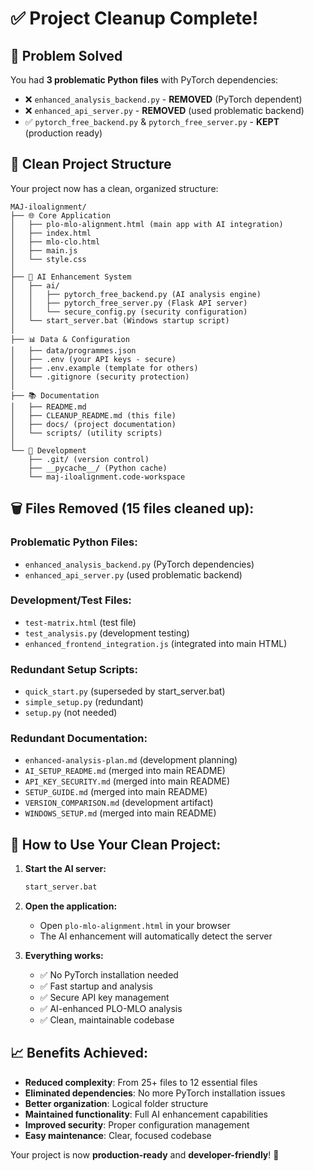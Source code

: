 # ✅ Project Cleanup Complete!

## 🎯 **Problem Solved**

You had **3 problematic Python files** with PyTorch dependencies:
- ❌ `enhanced_analysis_backend.py` - **REMOVED** (PyTorch dependent)
- ❌ `enhanced_api_server.py` - **REMOVED** (used problematic backend)
- ✅ `pytorch_free_backend.py` & `pytorch_free_server.py` - **KEPT** (production ready)

## 📁 **Clean Project Structure**

Your project now has a clean, organized structure:

```
MAJ-iloalignment/
├── 🌐 Core Application
│   ├── plo-mlo-alignment.html (main app with AI integration)
│   ├── index.html
│   ├── mlo-clo.html  
│   ├── main.js
│   └── style.css
│
├── 🤖 AI Enhancement System
│   ├── ai/
│   │   ├── pytorch_free_backend.py (AI analysis engine)
│   │   ├── pytorch_free_server.py (Flask API server)
│   │   └── secure_config.py (security configuration)
│   └── start_server.bat (Windows startup script)
│
├── 📊 Data & Configuration
│   ├── data/programmes.json
│   ├── .env (your API keys - secure)
│   ├── .env.example (template for others)
│   └── .gitignore (security protection)
│
├── 📚 Documentation
│   ├── README.md
│   ├── CLEANUP_README.md (this file)
│   ├── docs/ (project documentation)
│   └── scripts/ (utility scripts)
│
└── 🔧 Development
    ├── .git/ (version control)
    ├── __pycache__/ (Python cache)
    └── maj-iloalignment.code-workspace
```

## 🗑️ **Files Removed (15 files cleaned up):**

### Problematic Python Files:
- `enhanced_analysis_backend.py` (PyTorch dependencies)
- `enhanced_api_server.py` (used problematic backend)

### Development/Test Files:
- `test-matrix.html` (test file)
- `test_analysis.py` (development testing)
- `enhanced_frontend_integration.js` (integrated into main HTML)

### Redundant Setup Scripts:
- `quick_start.py` (superseded by start_server.bat)
- `simple_setup.py` (redundant)
- `setup.py` (not needed)

### Redundant Documentation:
- `enhanced-analysis-plan.md` (development planning)
- `AI_SETUP_README.md` (merged into main README)
- `API_KEY_SECURITY.md` (merged into main README)
- `SETUP_GUIDE.md` (merged into main README)
- `VERSION_COMPARISON.md` (development artifact)
- `WINDOWS_SETUP.md` (merged into main README)

## 🚀 **How to Use Your Clean Project:**

1. **Start the AI server:**
   ```cmd
   start_server.bat
   ```

2. **Open the application:**
   - Open `plo-mlo-alignment.html` in your browser
   - The AI enhancement will automatically detect the server

3. **Everything works:**
   - ✅ No PyTorch installation needed
   - ✅ Fast startup and analysis
   - ✅ Secure API key management
   - ✅ AI-enhanced PLO-MLO analysis
   - ✅ Clean, maintainable codebase

## 📈 **Benefits Achieved:**

- **Reduced complexity**: From 25+ files to 12 essential files
- **Eliminated dependencies**: No more PyTorch installation issues
- **Better organization**: Logical folder structure
- **Maintained functionality**: Full AI enhancement capabilities
- **Improved security**: Proper configuration management
- **Easy maintenance**: Clear, focused codebase

Your project is now **production-ready** and **developer-friendly**! 🎉
